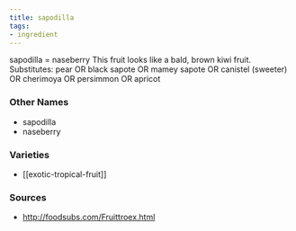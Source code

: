```yaml
---
title: sapodilla
tags:
- ingredient
---
```

sapodilla = naseberry This fruit looks like a bald, brown kiwi fruit. Substitutes: pear OR black sapote OR mamey sapote OR canistel (sweeter) OR cherimoya OR persimmon OR apricot

### Other Names

* sapodilla
* naseberry

### Varieties

* [[exotic-tropical-fruit]]

### Sources
* http://foodsubs.com/Fruittroex.html
